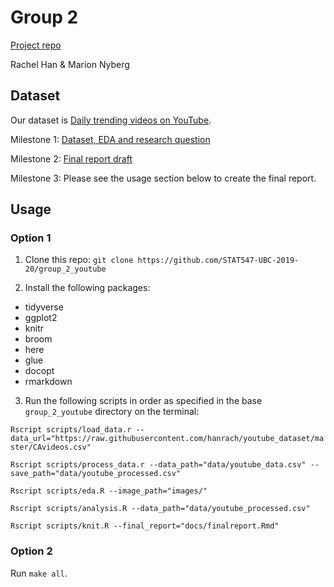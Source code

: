 # Group 2
[Project repo](https://github.com/STAT547-UBC-2019-20/group_2.git)


Rachel Han & Marion Nyberg 

## Dataset
Our dataset is [Daily trending videos on YouTube](https://www.kaggle.com/datasnaek/youtube-new).

Milestone 1: [Dataset, EDA and research question](https://hanrach.github.io/group_2/milestone1_547.html)

Milestone 2: [Final report draft](https://hanrach.github.io/group_2/docs/final-report-draft.html)

Milestone 3: Please see the usage section below to create the final report.

## Usage

### Option 1

1. Clone this repo: `git clone https://github.com/STAT547-UBC-2019-20/group_2_youtube`

2. Install the following packages:
- tidyverse
- ggplot2
- knitr
- broom
- here
- glue
- docopt
- rmarkdown

3. Run the following scripts in order as specified in the base `group_2_youtube` directory on the terminal:

`Rscript scripts/load_data.r --data_url="https://raw.githubusercontent.com/hanrach/youtube_dataset/master/CAvideos.csv"`

`Rscript scripts/process_data.r --data_path="data/youtube_data.csv" --save_path="data/youtube_processed.csv"`


`Rscript scripts/eda.R --image_path="images/"`

`Rscript scripts/analysis.R --data_path="data/youtube_processed.csv"`

`Rscript scripts/knit.R --final_report="docs/finalreport.Rmd"`

### Option 2

Run 
`make all`.

